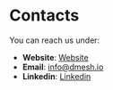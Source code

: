 # Contacts
You can reach us under:
- **Website**:  [Website](https://www.dmesh.io/contact)
- **Email**: [info@dmesh.io](mailto:info@dmesh.io)
- **Linkedin**: [Linkedin](https://www.linkedin.com/in/jwmachado/)
